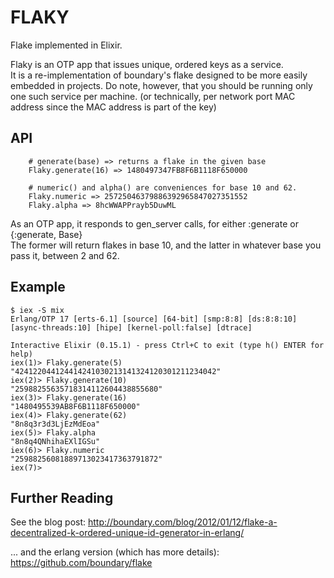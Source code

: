 FLAKY
======

Flake implemented in Elixir.

Flaky is an OTP app that issues unique, ordered keys as a service.  
It is a re-implementation of boundary's flake designed to be more easily embedded in projects.
Do note, however, that you should be running only one such service per machine. (or technically,
per network port MAC address since the MAC address is part of the key)

## API
```
	# generate(base) => returns a flake in the given base
	Flaky.generate(16) => 1480497347FB8F6B1118F650000
	
	# numeric() and alpha() are conveniences for base 10 and 62.
	Flaky.numeric => 25725046379886392965847027351552
	Flaky.alpha => 8hcWWAPPrayb5DuwML
```

As an OTP app, it responds to gen_server calls, for either :generate or {:generate, Base}  
The former will return flakes in base 10, and the latter in whatever base you pass it,
between 2 and 62.

## Example

```
$ iex -S mix
Erlang/OTP 17 [erts-6.1] [source] [64-bit] [smp:8:8] [ds:8:8:10] [async-threads:10] [hipe] [kernel-poll:false] [dtrace]

Interactive Elixir (0.15.1) - press Ctrl+C to exit (type h() ENTER for help)
iex(1)> Flaky.generate(5)
"424122044124414241030213141324120301211234042"
iex(2)> Flaky.generate(10)
"25988255635718314112604438855680"
iex(3)> Flaky.generate(16)
"1480495539AB8F6B1118F650000"
iex(4)> Flaky.generate(62)
"8n8q3r3d3LjEzMdEoa"
iex(5)> Flaky.alpha
"8n8q4QNhihaEXlIGSu"
iex(6)> Flaky.numeric
"25988256081889713023417363791872"
iex(7)>
```

## Further Reading

See the blog post: http://boundary.com/blog/2012/01/12/flake-a-decentralized-k-ordered-unique-id-generator-in-erlang/

... and the erlang version (which has more details):  https://github.com/boundary/flake
